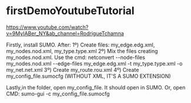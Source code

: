 # firstDemoYoutubeTutorial

https://www.youtube.com/watch?v=9MyIABer_NY&ab_channel=RodrigueTchamna 

Firstly, install SUMO. 
After: 
1º) Create files: my_edge.edg.xml, my_nodes.nod.xml, my_type.type.xml
2º) Mix the files creating my_nodes.nod.xml. Use the cmd: netconvert --node-files my_nodes.nod.xml --edge-files my_edge.edg.xml -t my_type.type.xml -o my_net.net.xml
3º) Create my_route.rou.xml
4º) Create my_config_file.sumocfg (WITHOUT XML, IT'S A SUMO EXTENSION)

Lastly,in the folder, open my_config_file. It should open in SUMO. Or, open CMD: sumo-gui -c my_config_file.sumocfg

